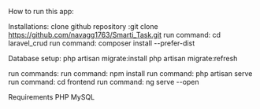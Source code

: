 How to run this app:

Installations:
clone github repository :git clone https://github.com/navagg1763/Smarti_Task.git
run command: cd laravel_crud 
run command: composer install --prefer-dist

Database setup:
php artisan migrate:install 
php artisan migrate:refresh

run commands: 
run command: npm install 
run command: php artisan serve 
run command: cd frontend
run command: ng serve --open

Requirements PHP MySQL
